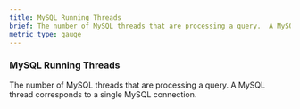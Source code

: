 ```yaml
---
title: MySQL Running Threads
brief: The number of MySQL threads that are processing a query.  A MySQL thread corresponds to a single MySQL connection.
metric_type: gauge
---
```

### MySQL Running Threads

The number of MySQL threads that are processing a query.  A MySQL thread corresponds to a single MySQL connection.
